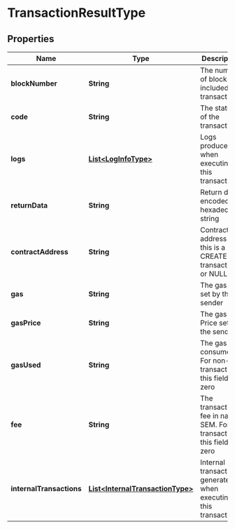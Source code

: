 
# TransactionResultType

## Properties
Name | Type | Description | Notes
------------ | ------------- | ------------- | -------------
**blockNumber** | **String** | The number of block that included the transaction |  [optional]
**code** | **String** | The status of the transaction |  [optional]
**logs** | [**List&lt;LogInfoType&gt;**](LogInfoType.md) | Logs produced when executing this transaction |  [optional]
**returnData** | **String** | Return data encoded in hexadecimal string |  [optional]
**contractAddress** | **String** | Contract address if this is a CREATE transaction, or NULL |  [optional]
**gas** | **String** | The gas limit set by the sender |  [optional]
**gasPrice** | **String** | The gas Price set by the sender |  [optional]
**gasUsed** | **String** | The gas consumed. For non-VM transactions, this field is zero |  [optional]
**fee** | **String** | The transaction fee in nano SEM. For VM transactions, this field is zero |  [optional]
**internalTransactions** | [**List&lt;InternalTransactionType&gt;**](InternalTransactionType.md) | Internal transactions generated when executing this transaction |  [optional]



